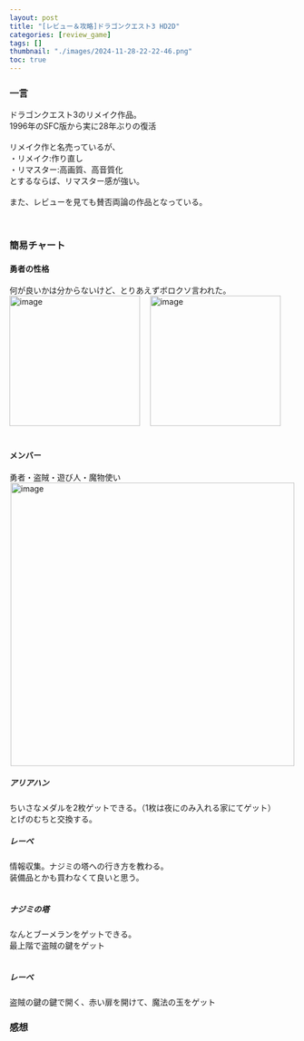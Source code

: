 ```yaml
---
layout: post
title: "[レビュー＆攻略]ドラゴンクエスト3 HD2D"
categories: [review_game]
tags: []
thumbnail: "./images/2024-11-28-22-22-46.png"
toc: true
---
```

### 一言
ドラゴンクエスト3のリメイク作品。  
1996年のSFC版から実に28年ぶりの復活  
<br>
リメイク作と名売っているが、  
・リメイク:作り直し  
・リマスター:高画質、高音質化  
とするならば、リマスター感が強い。  
<br>
また、レビューを見ても賛否両論の作品となっている。  

<br>
  

### 簡易チャート  
#### 勇者の性格
何が良いかは分からないけど、とりあえずボロクソ言われた。  
<img src="{{ './images/2024-11-29-15-23-05.png' }}" alt="image" width="230" style="margin: auto;" />　
<img src="{{ './images/2024-11-29-15-23-17.png' }}" alt="image" width="230" style="margin: auto;" />  
<br>

#### メンバー
勇者・盗賊・遊び人・魔物使い  
<img src="{{ './images/2024-11-28-22-10-59.png' }}" alt="image" width="500" style="display: block; margin: auto;"/>  

##### アリアハン
ちいさなメダルを2枚ゲットできる。（1枚は夜にのみ入れる家にてゲット）  
とげのむちと交換する。  
    
##### レーベ
情報収集。ナジミの塔への行き方を教わる。  
装備品とかも買わなくて良いと思う。  
<br>

##### ナジミの塔
なんとブーメランをゲットできる。  
最上階で盗賊の鍵をゲット  
<br>

##### レーベ
盗賊の鍵の鍵で開く、赤い扉を開けて、魔法の玉をゲット  


### 感想

<br>